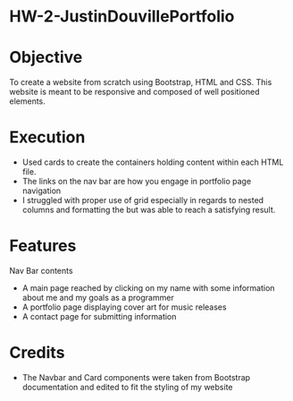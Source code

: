 # HW-2-JustinDouvillePortfolio

# Objective

To create a website from scratch using Bootstrap, HTML and CSS. This website is meant to be responsive and composed of well positioned elements.

# Execution

- Used cards to create the containers holding content within each HTML file.
- The links on the nav bar are how you engage in portfolio page navigation
- I struggled with proper use of grid especially in regards to nested columns and formatting the but was able to reach a satisfying result.

# Features

Nav Bar contents

- A main page reached by clicking on my name with some information about me and my goals as a programmer
- A portfolio page displaying cover art for music releases
- A contact page for submitting information

# Credits

- The Navbar and Card components were taken from Bootstrap documentation and edited to fit the styling of my website
